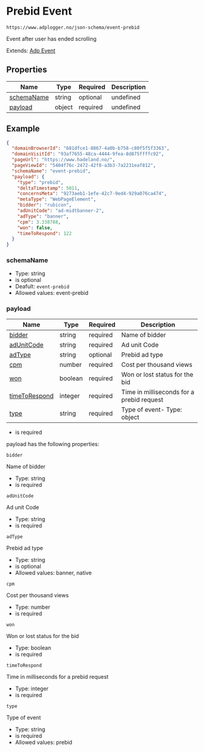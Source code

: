 
# Prebid Event

```
https://www.adplogger.no/json-schema/event-prebid
```

Event after user has ended scrolling

Extends: [Adp Event](./event.md)

## Properties

Name | Type | Required | Description
---- | ---- | -------- | -----------
[schemaName](#schemaName) | string | optional | undefined
[payload](#payload) | object | required | undefined

## Example

```json
{
  "domainBrowserId": "681dfce1-8867-4a0b-b758-c80f5f5f3363",
  "domainVisitId": "93af7655-48ca-4444-9fea-8d875ffffc92",
  "pageUrl": "https://www.hadeland.no/",
  "pageViewId": "5404f76c-2472-42f8-a3b3-7a2231eaf812",
  "schemaName": "event-prebid",
  "payload": {
    "type": "prebid",
    "deltaTimestamp": 5011,
    "concernsMeta": "9273aeb1-1efe-42c7-9ed4-929a076ca474",
    "metaType": "WebPageElement",
    "bidder": "rubicon",
    "adUnitCode": "ad-midtbanner-2",
    "adType": "banner",
    "cpm": 3.338788,
    "won": false,
    "timeToRespond": 122
  }
}
```





### schemaName

- Type: string
- is optional
- Deafult: `event-prebid`
- Allowed values: event-prebid


### payload

Name | Type | Required | Description
---- | ---- | -------- | -----------
[bidder](#bidder) | string | required | Name of bidder
[adUnitCode](#adUnitCode) | string | required | Ad unit Code
[adType](#adType) | string | optional | Prebid ad type
[cpm](#cpm) | number | required | Cost per thousand views
[won](#won) | boolean | required | Won or lost status for the bid
[timeToRespond](#timeToRespond) | integer | required | Time in milliseconds for a prebid request
[type](#type) | string | required | Type of event- Type: object
- is required


payload has the following properties:


`bidder`

Name of bidder

- Type: string
- is required

`adUnitCode`

Ad unit Code

- Type: string
- is required

`adType`

Prebid ad type

- Type: string
- is optional
- Allowed values: banner, native

`cpm`

Cost per thousand views

- Type: number
- is required

`won`

Won or lost status for the bid

- Type: boolean
- is required

`timeToRespond`

Time in milliseconds for a prebid request

- Type: integer
- is required

`type`

Type of event

- Type: string
- is required
- Allowed values: prebid

